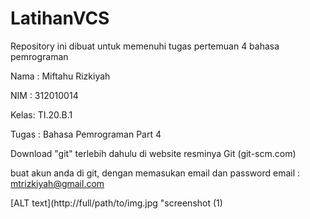 # LatihanVCS
Repository ini dibuat untuk memenuhi tugas pertemuan 4 bahasa pemrograman

Nama : Miftahu Rizkiyah

NIM  : 312010014

Kelas: TI.20.B.1

Tugas : Bahasa Pemrograman Part 4

Download "git" terlebih dahulu di website resminya Git (git-scm.com)


buat akun anda di git, dengan memasukan email dan password
email : mtrizkiyah@gmail.com

[ALT text](http://full/path/to/img.jpg "screenshot (1)
